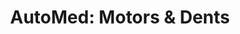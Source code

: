 ---
title: "AutoMed: Motors & Dents"
url: /panama-city/automed-motors-y-dents-avenida-1-f-norte/
shop: reparación de automóviles
---